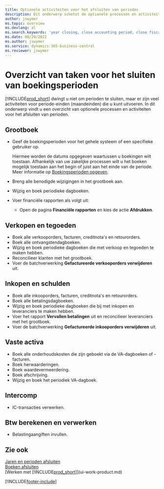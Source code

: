 ```yaml
---
title: Optionele activiteiten voor het afsluiten van periodes
description: Dit onderwerp schetst de optionele processen en activiteiten voor het sluiten van boekingsperioden in Business Central.
author: jswymer
ms.topic: overview
ms.devlang: al
ms.search.keywords: 'year closing, close accounting period, close fiscal year, aging, creditor payments, vendor payments'
ms.date: 08/29/2022
ms.author: jswymer
ms.service: dynamics-365-business-central
ms.reviewer: jswymer
---
```

# Overzicht van taken voor het sluiten van boekingsperioden

[!INCLUDE[prod_short](includes/prod_short.md)] dwingt u niet om perioden te sluiten, maar er zijn veel activiteiten voor periode-einden (maandeinden) die u kunt uitvoeren. In dit onderwerp vindt u een overzicht van optionele processen en activiteiten voor het afsluiten van perioden.  

## Grootboek

* Geef de boekingsperioden voor het gehele systeem of een specifieke gebruiker op.  

    Hiermee worden de datums opgegeven waartussen u boekingen wilt toestaan. Afhankelijk van uw zakelijke processen wilt u het boeken mogelijk toestaan aan het begin of juist aan het einde van de periode. Meer informatie op [Boekingsperioden opgeven](finance-how-specify-posting-periods.md).  
* Breng alle benodigde wijzigingen in het grootboek aan.  
* Wijzig en boek periodieke dagboeken.  
  <!--* Process Consolidations-->
* Voer financiële rapporten als volgt uit:  
  * Open de pagina **Financiële rapporten** en kies de actie **Afdrukken**.  

## Verkopen en tegoeden

* Boek alle verkooporders, facturen, creditnota's en retourorders.  
* Boek alle ontvangstendagboeken.  
* Wijzig en boek periodieke dagboeken die met verkoop en tegoeden te maken hebben.  
* Reconcilieer klanten met het grootboek.  
* Voer de batchverwerking **Gefactureerde verkooporders verwijderen** uit.  

## Inkopen en schulden

* Boek alle inkooporders, facturen, creditnota's en retourorders.  
* Boek alle betalingsdagboeken.  
* Wijzig en boek periodieke dagboeken die bij met inkopen en leveranciers te maken hebben.  
* Voer het rapport **Vervallen betalingen** uit en reconcilieer leveranciers met het grootboek.  
* Voer de batchverwerking **Gefactureerde inkooporders verwijderen** uit.  

## Vaste activa

* Boek alle onderhoudskosten die zijn geboekt via de VA-dagboeken of -facturen.
* Boek herwaarderingen.
* Boek waardevermeerdering.
* Boek afschrijving.
* Wijzig en boek het periodiek VA-dagboek.

## Intercomp

* IC-transacties verwerken.

## Btw berekenen en verwerken

* Belastingaangiften invullen.  

## Zie ook

[Jaren en perioden afsluiten](year-close-years-periods.md)  
[Boeken afsluiten](year-close-books.md)  
[Werken met [!INCLUDE[prod_short](includes/prod_short.md)]](ui-work-product.md)

[!INCLUDE[footer-include](includes/footer-banner.md)]
